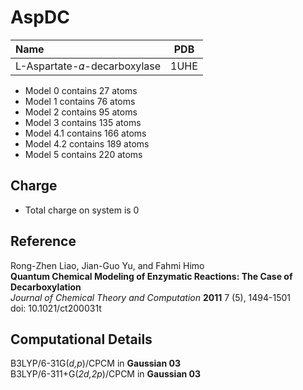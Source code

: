 AspDC
=====

| Name                        | PDB  |
| :-------------------------- | ---- |
| L-Aspartate-𝛼-decarboxylase | 1UHE |


- Model 0 contains 27 atoms
- Model 1 contains 76 atoms
- Model 2 contains 95 atoms
- Model 3 contains 135 atoms
- Model 4.1 contains 166 atoms
- Model 4.2 contains 189 atoms
- Model 5 contains 220 atoms  

Charge
-------
- Total charge on system is 0

Reference
----------
Rong-Zhen Liao, Jian-Guo Yu, and Fahmi Himo  
**Quantum Chemical Modeling of Enzymatic Reactions: The Case of Decarboxylation**  
*Journal of Chemical Theory and Computation* **2011** 7 (5), 1494-1501  
doi: 10.1021/ct200031t

Computational Details
----------------------

B3LYP/6-31G(*d,p*)/CPCM in **Gaussian 03**  
B3LYP/6-311+G(*2d,2p*)/CPCM in **Gaussian 03**  

